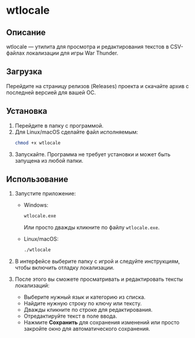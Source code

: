 # wtlocale

## Описание

wtlocale — утилита для просмотра и редактирования текстов в CSV-файлах локализации для игры War Thunder.

## Загрузка

Перейдите на страницу релизов (Releases) проекта и скачайте архив с последней версией для вашей ОС.

## Установка

1. Перейдите в папку с программой.
2. Для Linux/macOS сделайте файл исполняемым:
   ```bash
   chmod +x wtlocale
   ```
3. Запускайте. Программа не требует установки и может быть запущена из любой папки.

## Использование

1. Запустите приложение:

   - Windows:
     ```bash
     wtlocale.exe
     ```
     Или просто дважды кликните по файлу `wtlocale.exe`.

   - Linux/macOS:
     ```bash
     ./wtlocale
     ```

2. В интерфейсе выберите папку с игрой и следуйте инструкциям, чтобы включить отладку локализации.
3. После этого вы сможете просматривать и редактировать тексты локализаций:

   - Выберите нужный язык и категорию из списка.
   - Найдите нужную строку по ключу или тексту.
   - Дважды кликните по строке для редактирования.
   - Отредактируйте текст в поле ввода.
   - Нажмите **Сохранить** для сохранения изменений или просто закройте окно для автоматического сохранения.
